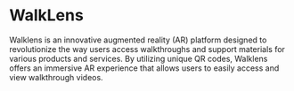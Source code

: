 # WalkLens
Walklens is an innovative augmented reality (AR) platform designed to revolutionize the way users access walkthroughs and support materials for various products and services. By utilizing unique QR codes, Walklens offers an immersive AR experience that allows users to easily access and view walkthrough videos.
